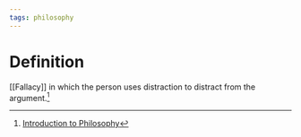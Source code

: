 ```yaml
---
tags: philosophy
---
```


# Definition

[[Fallacy]] in which the person uses distraction to distract from the argument.[^1]

[^1]: [Introduction to Philosophy](zotero://open-pdf/library/items/M84L5RRJ?page=174)